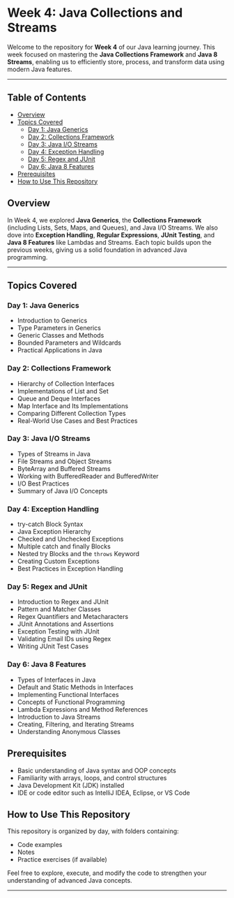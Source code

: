 # Week 4: Java Collections and Streams

Welcome to the repository for **Week 4** of our Java learning journey. This week focused on mastering the **Java Collections Framework** and **Java 8 Streams**, enabling us to efficiently store, process, and transform data using modern Java features.

---

## Table of Contents

- [Overview](#overview)
- [Topics Covered](#topics-covered)
  - [Day 1: Java Generics](#day-1-java-generics)
  - [Day 2: Collections Framework](#day-2-collections-framework)
  - [Day 3: Java I/O Streams](#day-3-java-io-streams)
  - [Day 4: Exception Handling](#day-4-exception-handling)
  - [Day 5: Regex and JUnit](#day-5-regex-and-junit)
  - [Day 6: Java 8 Features](#day-6-java-8-features)
- [Prerequisites](#prerequisites)
- [How to Use This Repository](#how-to-use-this-repository)


## Overview

In Week 4, we explored **Java Generics**, the **Collections Framework** (including Lists, Sets, Maps, and Queues), and Java I/O Streams. We also dove into **Exception Handling**, **Regular Expressions**, **JUnit Testing**, and **Java 8 Features** like Lambdas and Streams. Each topic builds upon the previous weeks, giving us a solid foundation in advanced Java programming.

---

## Topics Covered

### Day 1: Java Generics

- Introduction to Generics  
- Type Parameters in Generics  
- Generic Classes and Methods  
- Bounded Parameters and Wildcards  
- Practical Applications in Java  


### Day 2: Collections Framework

- Hierarchy of Collection Interfaces  
- Implementations of List and Set  
- Queue and Deque Interfaces  
- Map Interface and Its Implementations  
- Comparing Different Collection Types  
- Real-World Use Cases and Best Practices  


### Day 3: Java I/O Streams

- Types of Streams in Java  
- File Streams and Object Streams  
- ByteArray and Buffered Streams  
- Working with BufferedReader and BufferedWriter  
- I/O Best Practices  
- Summary of Java I/O Concepts  


### Day 4: Exception Handling

- try-catch Block Syntax  
- Java Exception Hierarchy  
- Checked and Unchecked Exceptions  
- Multiple catch and finally Blocks  
- Nested try Blocks and the `throws` Keyword  
- Creating Custom Exceptions  
- Best Practices in Exception Handling  


### Day 5: Regex and JUnit

- Introduction to Regex and JUnit  
- Pattern and Matcher Classes  
- Regex Quantifiers and Metacharacters  
- JUnit Annotations and Assertions  
- Exception Testing with JUnit  
- Validating Email IDs using Regex  
- Writing JUnit Test Cases  


### Day 6: Java 8 Features

- Types of Interfaces in Java  
- Default and Static Methods in Interfaces  
- Implementing Functional Interfaces  
- Concepts of Functional Programming  
- Lambda Expressions and Method References  
- Introduction to Java Streams  
- Creating, Filtering, and Iterating Streams  
- Understanding Anonymous Classes  


## Prerequisites

- Basic understanding of Java syntax and OOP concepts  
- Familiarity with arrays, loops, and control structures  
- Java Development Kit (JDK) installed  
- IDE or code editor such as IntelliJ IDEA, Eclipse, or VS Code  


## How to Use This Repository

This repository is organized by day, with folders containing:
- Code examples  
- Notes  
- Practice exercises (if available)

Feel free to explore, execute, and modify the code to strengthen your understanding of advanced Java concepts.

---
